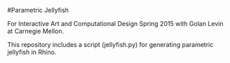 #Parametric Jellyfish

For Interactive Art and Computational Design Spring 2015 with Golan Levin at Carnegie Mellon.

This repository includes a script (jellyfish.py) for generating parametric jellyfish in Rhino.